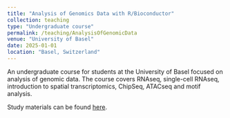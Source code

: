```yaml
---
title: "Analysis of Genomics Data with R/Bioconductor"
collection: teaching
type: "Undergraduate course"
permalink: /teaching/AnalysisOfGenomicData
venue: "University of Basel"
date: 2025-01-01
location: "Basel, Switzerland"
---
```


An undergraduate course for students at the University of Basel focused on analysis of genomic data. The course covers RNAseq, single-cell RNAseq, introduction to spatial transcriptomics, ChipSeq, ATACseq and motif analysis.


Study materials can be found [here](https://ivanek.github.io/analysisOfGenomicsDataWithR/).

